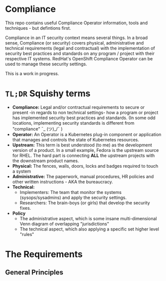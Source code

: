 # Compliance

This repo contains useful Compliance Operator information, tools and techniques - but defintions first.

Compliance in an IT security context means several things. In a broad sense, Compliance (or security) covers physical, administrative and technical requirements (legal and contractual) with the implementation of security best practices and standards on any program / project with their respective IT systems. RedHat's OpenShift Compliance Operator can be used to manage these security settings.

This is a work in progress.

# `TL;DR` Squishy terms
* **Compliance:** Legal and/or contractual requirements to secure or present -in regards to non technical settings- how a program or project has implemented security best practices and standards. (In some odd locations, implementing security standards is different from "compliance" ¯\_ (ツ)_/¯ )
* **Operator:** An Operator is a Kubernetes plug-in component or application that manages and controls the state of Kubernetes resources.
* **Upstream:** This term is best understood (to me) as the development version of a product. In a small example, Fedora is the upstream source for RHEL. The hard part is connecting **ALL** the upstream projects with the downstream product names. 
* **Physical:** The fences, walls, doors, locks and badges required to touch a system
* **Administrative:** The paperwork, manual procedures, HR policies and other written instructions - AKA the bureaucracy. 
* **Technical:**
    * Implementers: The team that monitor the systems (sysops/sysadmins) and apply the security settings.
    * Researchers: The brain-boys (or girls) that develop the security fixes.
* **Policy**
    * The administrative aspect, which is some insane multi-dimensional Venn diagram of overlapping "jurisdictions"
    * The technical aspect, which also applying a specific set higher level "rules"

# The Requirements

## General Principles
